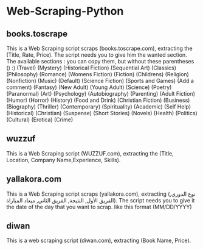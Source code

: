 # Web-Scraping-Python
## books.toscrape

This is a Web Scraping script scraps (books.toscrape.com), extracting the (Title, Rate, Price). The script needs you to give him the wanted section.
The available sections : you can copy them, but without these parentheses () :)
(Travel)
(Mystery)
(Historical Fiction)
(Sequential Art)
(Classics)
(Philosophy)
(Romance)
(Womens Fiction)
(Fiction)
(Childrens)
(Religion)
(Nonfiction)
(Music)
(Default)
(Science Fiction)
(Sports and Games)
(Add a comment)
(Fantasy)
(New Adult)
(Young Adult)
(Science)
(Poetry)
(Paranormal)
(Art)
(Psychology)
(Autobiography)
(Parenting)
(Adult Fiction)
(Humor)
(Horror)
(History)
(Food and Drink)
(Christian Fiction)
(Business)
(Biography)
(Thriller)
(Contemporary)
(Spirituality)
(Academic)
(Self Help)
(Historical)
(Christian)
(Suspense)
(Short Stories)
(Novels)
(Health)
(Politics)
(Cultural)
(Erotica)
(Crime)

## wuzzuf

This is a Web Scraping script (WUZZUF.com), extracting the (Title, Location, Company Name,Experience, Skills).

## yallakora.com

This is a Web Scraping script scraps (yallakora.com), extracting (نوع الدوري, الفريق الأول, النتيجة, الفريق الثاني, ميعاد المباراة). The script needs you to give it the date of the day that you want to scrap. like this format (MM/DD/YYYY)

## diwan

This is a web scraping script (diwan.com), extracting (Book Name, Price).
